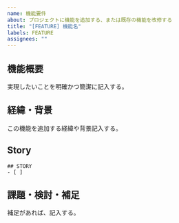 ```yaml
---
name: 機能要件
about: プロジェクトに機能を追加する、または既存の機能を改修する
title: "[FEATURE] 機能名"
labels: FEATURE
assignees: ""
---
```


## 機能概要

実現したいことを明確かつ簡潔に記入する。

## 経緯・背景

この機能を追加する経緯や背景記入する。

## Story

```tasklist
## STORY
- [ ] 
```

## 課題・検討・補足

補足があれば、記入する。
